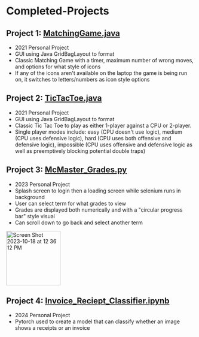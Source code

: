# Completed-Projects

## Project 1: [MatchingGame.java](Java%20GUIs/MatchingGame.java)

- 2021 Personal Project
- GUI using Java GridBagLayout to format
- Classic Matching Game with a timer, maximum number of wrong moves, and options for what style of icons
- If any of the icons aren't available on the laptop the game is being run on, it switches to letters/numbers as icon style options

## Project 2: [TicTacToe.java](Java%20GUIs/TicTacToe.java)

- 2021 Personal Project
- GUI using Java GridBagLayout to format
- Classic Tic Tac Toe to play as either 1-player against a CPU or 2-player.
- Single player modes include: easy (CPU doesn't use logic), medium (CPU uses defensive logic), hard (CPU uses both offensive and defensive logic), impossible (CPU uses offensive and defensive logic as well as preemptively blocking potential double traps)

## Project 3: [McMaster_Grades.py](McMaster_Grades_App/McMaster_Grades.py)

- 2023 Personal Project
- Splash screen to login then a loading screen while selenium runs in background
- User can select term for what grades to view
- Grades are displayed both numerically and with a "circular progress bar" style visual
- Can scroll down to go back and select another term

<img width="145" alt="Screen Shot 2023-10-18 at 12 36 12 PM" src="https://github.com/kosanj/Completed-Projects/assets/148008365/363c7659-2295-4161-9d4b-d9375f89fca6">

## Project 4: [Invoice_Reciept_Classifier.ipynb](Pytorch%20Image%20Classification%20Model/Invoice_Reciept_Classifier.ipynb)

- 2024 Personal Project
- Pytorch used to create a model that can classify whether an image shows a receipts or an invoice
